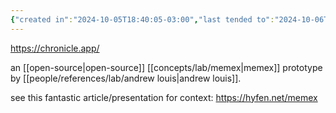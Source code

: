 ```yaml
---
{"created in":"2024-10-05T18:40:05-03:00","last tended to":"2024-10-06T02:00:20-03:00","tags":["lab","tool","quantifiedself","datamanagement","🌱","player","open-source"],"dg-publish":true,"relevancescore":91,"notestage":["🌱"],"aliases":["andrew louis' memex"],"created":"2024-10-05T18:40:05.311-03:00","updated":"2024-11-22T16:11:35.549-03:00","permalink":"/projects-and-tools/tools/lab/chronicle-app/","dgPassFrontmatter":true}
---
```


https://chronicle.app/

an [[open-source\|open-source]] [[concepts/lab/memex\|memex]] prototype by [[people/references/lab/andrew louis\|andrew louis]].

see this fantastic article/presentation for context: https://hyfen.net/memex